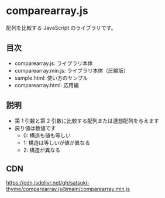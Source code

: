 # comparearray.js
配列を比較する JavaScript のライブラリです。

## 目次
- comparearray.js: ライブラリ本体
- comparearray.min.js: ライブラリ本体（圧縮版）
- sample.html: 使い方のサンプル
- comparearray.html: 応用編

## 説明
- 第 1 引数と第 2 引数に比較する配列または連想配列を与えます
- 戻り値は数値です
  - 0: 構造も値も等しい
  - 1: 構造は等しいが値が異なる
  - 2: 構造が異なる

## CDN
https://cdn.jsdelivr.net/gh/satsuki-thyme/comparearray.js@main/comparearray.min.js
